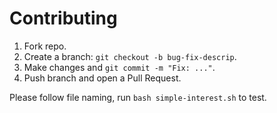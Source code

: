 # Contributing

1. Fork repo.
2. Create a branch: `git checkout -b bug-fix-descrip`.
3. Make changes and `git commit -m "Fix: ..."`.
4. Push branch and open a Pull Request.

Please follow file naming, run `bash simple-interest.sh` to test.
